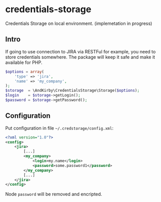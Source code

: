 # credentials-storage
Credentials Storage on local environment.
(implemetation in progress)

## Intro
If going to use connection to JIRA via RESTFul for example, you need to store credentials somewhere.
The package will keep it safe and make it available for PHP.

```php
$options = array(
    'type' => 'jira',
    'name' => 'my_company',
);
$storage  = \AndKirby\CredentialsStorage\Storage($options);
$login    = $storage->getLogin();
$password = $storage->getPassword();
```

## Configuration
Put configuration in file `~/.credstorage/config.xml`:
```xml
<?xml version="1.0"?>
<config>
    <jira>
        [...]
        <my_company>
            <login>my.name</login>
            <password>some.password1</password>
        </my_company>
        [...]
    </jira>
</config>
```
Node `password` will be removed and encripted.
